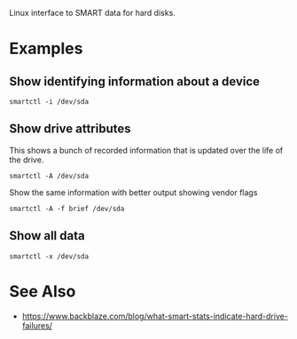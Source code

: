 Linux interface to SMART data for hard disks.

# Examples
## Show identifying information about a device

```
smartctl -i /dev/sda
```

## Show drive attributes

This shows a bunch of recorded information that is updated over the life of the drive.

```
smartctl -A /dev/sda
```

Show the same information with better output showing vendor flags

```
smartctl -A -f brief /dev/sda
```

## Show all data

```
smartctl -x /dev/sda
```

# See Also

- <https://www.backblaze.com/blog/what-smart-stats-indicate-hard-drive-failures/>
